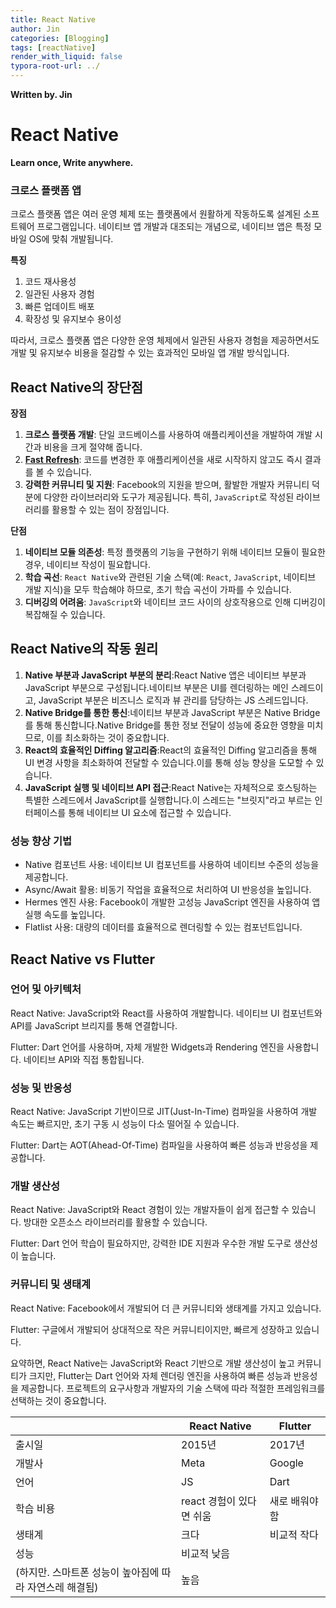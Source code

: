 ```yaml
---
title: React Native
author: Jin
categories: [Blogging]
tags: [reactNative]
render_with_liquid: false
typora-root-url: ../
---
```


**Written by. Jin**

# React Native

**Learn once, Write anywhere.**

### 크로스 플랫폼 앱

크로스 플랫폼 앱은 여러 운영 체제 또는 플랫폼에서 원활하게 작동하도록 설계된 소프트웨어 프로그램입니다. 네이티브 앱 개발과 대조되는 개념으로, 네이티브 앱은 특정 모바일 OS에 맞춰 개발됩니다.

**특징**

1. 코드 재사용성
2. 일관된 사용자 경험
3. 빠른 업데이트 배포
4. 확장성 및 유지보수 용이성

따라서, 크로스 플랫폼 앱은 다양한 운영 체제에서 일관된 사용자 경험을 제공하면서도 개발 및 유지보수 비용을 절감할 수 있는 효과적인 모바일 앱 개발 방식입니다.

## **React Native의 장단점**

**장점**

1. **크로스 플랫폼 개발**: 단일 코드베이스를 사용하여 애플리케이션을 개발하여 개발 시간과 비용을 크게 절약해 줍니다.
2. [**Fast Refresh**](https://reactnative.dev/blog/2019/09/18/version-0.61#fast-refresh): 코드를 변경한 후 애플리케이션을 새로 시작하지 않고도 즉시 결과를 볼 수 있습니다.
3. **강력한 커뮤니티 및 지원**: Facebook의 지원을 받으며, 활발한 개발자 커뮤니티 덕분에 다양한 라이브러리와 도구가 제공됩니다. 특히, `JavaScript`로 작성된 라이브러리를 활용할 수 있는 점이 장점입니다.

**단점**

1. **네이티브 모듈 의존성**: 특정 플랫폼의 기능을 구현하기 위해 네이티브 모듈이 필요한 경우, 네이티브 작성이 필요합니다.
2. **학습 곡선**: `React Native`와 관련된 기술 스택(예: `React`, `JavaScript`, 네이티브 개발 지식)을 모두 학습해야 하므로, 초기 학습 곡선이 가파를 수 있습니다.
3. **디버깅의 어려움**: `JavaScript`와 네이티브 코드 사이의 상호작용으로 인해 디버깅이 복잡해질 수 있습니다.

## **React Native의 작동 원리**

1. **Native 부분과 JavaScript 부분의 분리**:React Native 앱은 네이티브 부분과 JavaScript 부분으로 구성됩니다.네이티브 부분은 UI를 렌더링하는 메인 스레드이고, JavaScript 부분은 비즈니스 로직과 뷰 관리를 담당하는 JS 스레드입니다. 
2. **Native Bridge를 통한 통신**:네이티브 부분과 JavaScript 부분은 Native Bridge를 통해 통신합니다.Native Bridge를 통한 정보 전달이 성능에 중요한 영향을 미치므로, 이를 최소화하는 것이 중요합니다. 
3. **React의 효율적인 Diffing 알고리즘**:React의 효율적인 Diffing 알고리즘을 통해 UI 변경 사항을 최소화하여 전달할 수 있습니다.이를 통해 성능 향상을 도모할 수 있습니다.
4. **JavaScript 실행 및 네이티브 API 접근**:React Native는 자체적으로 호스팅하는 특별한 스레드에서 JavaScript를 실행합니다.이 스레드는 "브릿지"라고 부르는 인터페이스를 통해 네이티브 UI 요소에 접근할 수 있습니다.

### **성능 향상 기법**

- Native 컴포넌트 사용: 네이티브 UI 컴포넌트를 사용하여 네이티브 수준의 성능을 제공합니다.
- Async/Await 활용: 비동기 작업을 효율적으로 처리하여 UI 반응성을 높입니다.
- Hermes 엔진 사용: Facebook이 개발한 고성능 JavaScript 엔진을 사용하여 앱 실행 속도를 높입니다.
- Flatlist 사용: 대량의 데이터를 효율적으로 렌더링할 수 있는 컴포넌트입니다.

## React Native vs Flutter

### **언어 및 아키텍처**

React Native: JavaScript와 React를 사용하여 개발합니다. 네이티브 UI 컴포넌트와 API를 JavaScript 브리지를 통해 연결합니다.

Flutter: Dart 언어를 사용하며, 자체 개발한 Widgets과 Rendering 엔진을 사용합니다. 네이티브 API와 직접 통합됩니다.

### 성능 및 반응성

React Native: JavaScript 기반이므로 JIT(Just-In-Time) 컴파일을 사용하여 개발 속도는 빠르지만, 초기 구동 시 성능이 다소 떨어질 수 있습니다.

Flutter: Dart는 AOT(Ahead-Of-Time) 컴파일을 사용하여 빠른 성능과 반응성을 제공합니다.

### 개발 생산성

React Native: JavaScript와 React 경험이 있는 개발자들이 쉽게 접근할 수 있습니다. 방대한 오픈소스 라이브러리를 활용할 수 있습니다.

Flutter: Dart 언어 학습이 필요하지만, 강력한 IDE 지원과 우수한 개발 도구로 생산성이 높습니다.

### 커뮤니티 및 생태계

React Native: Facebook에서 개발되어 더 큰 커뮤니티와 생태계를 가지고 있습니다.

Flutter: 구글에서 개발되어 상대적으로 작은 커뮤니티이지만, 빠르게 성장하고 있습니다.

요약하면, React Native는 JavaScript와 React 기반으로 개발 생산성이 높고 커뮤니티가 크지만, Flutter는 Dart 언어와 자체 렌더링 엔진을 사용하여 빠른 성능과 반응성을 제공합니다. 프로젝트의 요구사항과 개발자의 기술 스택에 따라 적절한 프레임워크를 선택하는 것이 중요합니다.

|  | React Native | Flutter |
| --- | --- | --- |
| 출시일 | 2015년 | 2017년 |
| 개발사 | Meta | Google |
| 언어 | JS | Dart |
| 학습 비용 | react 경험이 있다면 쉬움 | 새로 배워야 함 |
| 생태계 | 크다 | 비교적 작다 |
| 성능 | 비교적 낮음
(하지만. 스마트폰 성능이 높아짐에 따라 자연스레 해결됨) | 높음 |
